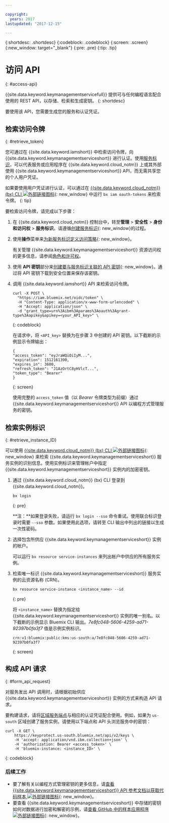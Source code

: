 ```yaml
---

copyright:
  years: 2017
lastupdated: "2017-12-15"

---
```


{:shortdesc: .shortdesc}
{:codeblock: .codeblock}
{:screen: .screen}
{:new_window: target="_blank"}
{:pre: .pre}
{:tip: .tip}

# 访问 API
{: #access-api}

{{site.data.keyword.keymanagementservicefull}} 提供可与任何编程语言配合使用的 REST API，以存储、检索和生成密钥。
{: shortdesc}

要使用该 API，您需要生成您的服务和认证凭证。 

## 检索访问令牌
{: #retrieve_token}

您可通过在 {{site.data.keyword.iamshort}} 中检索访问令牌，向 {{site.data.keyword.keymanagementserviceshort}} 进行认证。使用[服务标识](/docs/iam/serviceid.html)，可以代表服务或应用程序在 {{site.data.keyword.cloud_notm}} 上或其外部使用 {{site.data.keyword.keymanagementserviceshort}} API，而无需共享您的个人用户凭证。  

如果要使用用户凭证进行认证，可以通过在 [{{site.data.keyword.cloud_notm}} (bx) CLI ![外部链接图标](../../icons/launch-glyph.svg "外部链接图标")](/docs/cloud-platform/cli/reference/bluemix_cli/get_started.html#getting-started){: new_window} 中运行 `bx iam oauth-tokens` 来检索令牌。
{: tip}

要检索访问令牌，请完成以下步骤：

1. 在 {{site.data.keyword.cloud_notm}} 控制台中，转至**管理** &gt; **安全性** &gt; **身份和访问权** &gt; **服务标识**。请遵循[创建服务标识](/docs/iam/serviceid.html#creating-a-service-id){: new_window}的过程。
2. 使用**操作**菜单来[为新服务标识定义访问策略](/docs/iam/serviceidaccess.html#assigning-new-access){: new_window}。 
    
    有关管理 {{site.data.keyword.keymanagementserviceshort}} 资源访问权的更多信息，请参阅[角色和许可权](/docs/services/keymgmt/keyprotect_manage_access.md#roles)。
3. 使用 **API 密钥**部分来[创建要与服务标识关联的 API 密钥](/docs/iam/serviceid_keys.html#creating-an-api-key-for-a-service-id){: new_window}。通过将 API 密钥下载到安全位置来保存该密钥。
4. 调用 {{site.data.keyword.iamshort}} API 来检索访问令牌。

    ```cURL
    curl -X POST \
      "https://iam.bluemix.net/oidc/token" \
      -H "Content-Type: application/x-www-form-urlencoded" \
      -H "Accept: application/json" \
      -d "grant_type=urn%3Aibm%3Aparams%3Aoauth%3Agrant-type%3Aapikey&apikey=<your_API_key>" \ 
    ```
    {: codeblock}

    在请求中，将 `<API_key>` 替换为在步骤 3 中创建的 API 密钥。以下截断的示例显示令牌输出：

    ```
    {
    "access_token": "eyJraWQiOiIyM...",
    "expiration": 1512161390,
    "expires_in": 3600,
    "refresh_token": "J1AzOrtC8yHVlcT...",
    "token_type": "Bearer"
    }
    ```
    {: screen}

    使用完整的 `access_token` 值（以 _Bearer_ 令牌类型为前缀）通过 {{site.data.keyword.keymanagementserviceshort}} API 以编程方式管理服务的密钥。 

## 检索实例标识
{: #retrieve_instance_ID}

可以使用 [{{site.data.keyword.cloud_notm}} (bx) CLI ![外部链接图标](../../icons/launch-glyph.svg "外部链接图标")](/docs/cloud-platform/cli/reference/bluemix_cli/get_started.html#getting-started){: new_window} 来检索 {{site.data.keyword.keymanagementserviceshort}} 服务实例的识别信息。使用实例标识来管理帐户中指定 {{site.data.keyword.keymanagementserviceshort}} 实例内的加密密钥。 

1. 通过 {{site.data.keyword.cloud_notm}} (bx) CLI 登录到 {{site.data.keyword.cloud_notm}}。

    ```sh
    bx login 
    ```
    {: pre}

    **注：**如果登录失败，请运行 `bx login --sso` 命令重试。使用联合标识登录时需要 `--sso` 参数。如果使用此选项，请转至 CLI 输出中列出的链接以生成一次性密码。

2. 选择包含所供应 {{site.data.keyword.keymanagementserviceshort}} 实例的帐户。

    可以运行 `bx resource service-instances` 来列出帐户中供应的所有服务实例。

3. 检索唯一标识 {{site.data.keyword.keymanagementserviceshort}} 服务实例的云资源名称 (CRN)。 

    ```sh
    bx resource service-instance <instance_name> --id
    ```
    {: pre}

    将 `<instance_name>` 替换为指定给 {{site.data.keyword.keymanagementserviceshort}} 实例的唯一别名。以下截断的示例显示 Bluemix CLI 输出。_7e8fc048-5606-4259-ad71-92397b0fa3f7_ 值是示例实例标识。

    ```
    crn:v1:bluemix:public:kms:us-south:a/7e8fc048-5606-4259-ad71-92397b0fa3f7
    ```
    {: screen}

## 构成 API 请求
{: #form_api_request}

对服务发出 API 调用时，请根据初始供应 {{site.data.keyword.keymanagementserviceshort}} 实例的方式来构造 API 请求。 

要构建请求，请将[区域服务端点](/docs/services/keymgmt/keyprotect_regions.html)与相应的认证凭证配合使用。例如，如果为 `us-south` 区域创建了服务实例，请使用以下端点和 API 头浏览服务中的密钥：

```cURL
curl -X GET \
    https://keyprotect.us-south.bluemix.net/api/v2/keys \
    -H 'accept: application/vnd.ibm.collection+json' \
    -H 'authorization: Bearer <access_token>' \
    -H 'bluemix-instance: <instance_ID>' \
```
{: codeblock}

### 后续工作

- 要了解有关以编程方式管理密钥的更多信息，请[查看 {{site.data.keyword.keymanagementserviceshort}} API 参考文档以获取代码样本 ![外部链接图标](../../icons/launch-glyph.svg "外部链接图标")](https://console.ng.bluemix.net/apidocs/639){: new_window}。
- 要查看 {{site.data.keyword.keymanagementserviceshort}} 中存储的密钥如何对数据进行加密和解密的示例，请[查看 GitHub 中的样本应用程序 ![外部链接图标](../../icons/launch-glyph.svg "外部链接图标")](https://github.com/IBM-Bluemix/key-protect-helloworld-python){: new_window}。
